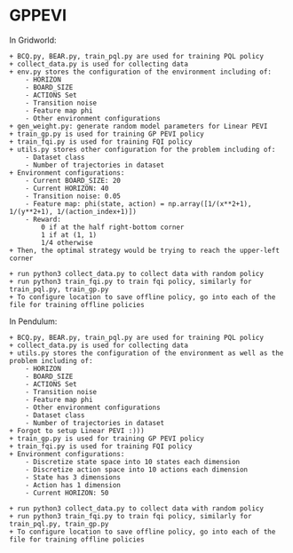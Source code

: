 # GPPEVI

In Gridworld:

    + BCQ.py, BEAR.py, train_pql.py are used for training PQL policy 
    + collect_data.py is used for collecting data 
    + env.py stores the configuration of the environment including of: 
        - HORIZON
        - BOARD_SIZE
        - ACTIONS Set
        - Transition noise 
        - Feature map phi 
        - Other environment configurations
    + gen_weight.py: generate random model parameters for Linear PEVI 
    + train_gp.py is used for training GP PEVI policy 
    + train_fqi.py is used for training FQI policy 
    + utils.py stores other configuration for the problem including of: 
        - Dataset class
        - Number of trajectories in dataset 
    + Environment configurations:
        - Current BOARD_SIZE: 20
        - Current HORIZON: 40 
        - Transition noise: 0.05 
        - Feature map: phi(state, action) = np.array([1/(x**2+1), 1/(y**2+1), 1/(action_index+1)])
        - Reward: 
            0 if at the half right-bottom corner 
            1 if at (1, 1)
            1/4 otherwise 
    + Then, the optimal strategy would be trying to reach the upper-left corner 

    + run python3 collect_data.py to collect data with random policy  
    + run python3 train_fqi.py to train fqi policy, similarly for train_pql.py, train_gp.py 
    + To configure location to save offline policy, go into each of the file for training offline policies


In Pendulum:

    + BCQ.py, BEAR.py, train_pql.py are used for training PQL policy 
    + collect_data.py is used for collecting data 
    + utils.py stores the configuration of the environment as well as the problem including of: 
        - HORIZON
        - BOARD_SIZE
        - ACTIONS Set
        - Transition noise 
        - Feature map phi 
        - Other environment configurations
        - Dataset class
        - Number of trajectories in dataset 
    + Forgot to setup Linear PEVI :))) 
    + train_gp.py is used for training GP PEVI policy 
    + train_fqi.py is used for training FQI policy 
    + Environment configurations:
        - Discretize state space into 10 states each dimension
        - Discretize action space into 10 actions each dimension 
        - State has 3 dimensions 
        - Action has 1 dimension 
        - Current HORIZON: 50 

    + run python3 collect_data.py to collect data with random policy  
    + run python3 train_fqi.py to train fqi policy, similarly for train_pql.py, train_gp.py 
    + To configure location to save offline policy, go into each of the file for training offline policies
